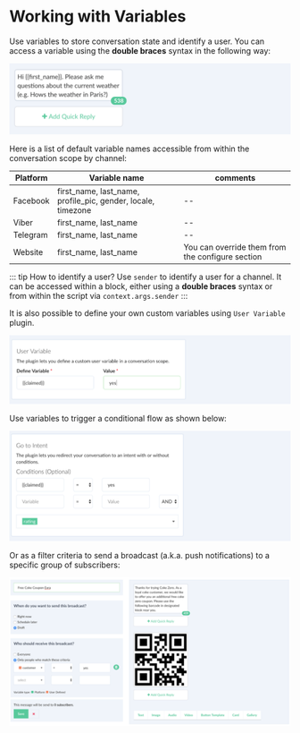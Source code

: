 # Working with Variables

Use variables to store conversation state and identify a user. You can access a variable using the **double braces** syntax in the following way:

![](./facebook-variable.png)


Here is a list of default variable names accessible from within the conversation scope by channel:

| Platform | Variable name | comments|
| -- | -- | -- |
| Facebook | first_name, last_name, profile_pic, gender, locale, timezone | -- |
| Viber | first_name, last_name | -- |
| Telegram | first_name, last_name | -- |
| Website | first_name, last_name | You can override them from the configure section |

::: tip  How to identify a user?
Use `sender` to identify a user for a channel. It can be accessed within a block, either using a **double braces** syntax or from within the script via `context.args.sender`
:::

It is also possible to define your own custom variables using `User Variable` plugin. 

![](./user-variable.png)

Use variables to trigger a conditional flow as shown below:

![](./user-variable-goto.png)


Or as a filter criteria to send a broadcast (a.k.a. push notifications) to a specific group of subscribers:

![](./variable-broadcast.png)

